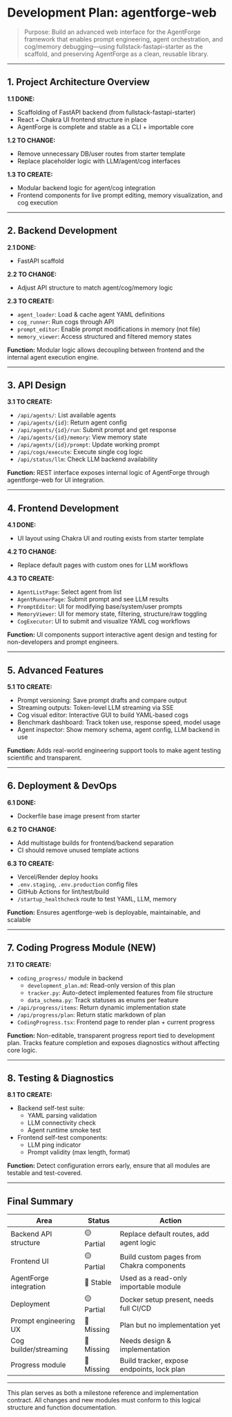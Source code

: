 # Development Plan: agentforge-web

> Purpose: Build an advanced web interface for the AgentForge framework that enables prompt engineering, agent orchestration, and cog/memory debugging—using fullstack-fastapi-starter as the scaffold, and preserving AgentForge as a clean, reusable library.

---

## 1. Project Architecture Overview

**1.1 DONE:**
- Scaffolding of FastAPI backend (from fullstack-fastapi-starter)
- React + Chakra UI frontend structure in place
- AgentForge is complete and stable as a CLI + importable core

**1.2 TO CHANGE:**
- Remove unnecessary DB/user routes from starter template
- Replace placeholder logic with LLM/agent/cog interfaces

**1.3 TO CREATE:**
- Modular backend logic for agent/cog integration
- Frontend components for live prompt editing, memory visualization, and cog execution

---

## 2. Backend Development

**2.1 DONE:**
- FastAPI scaffold

**2.2 TO CHANGE:**
- Adjust API structure to match agent/cog/memory logic

**2.3 TO CREATE:**
- `agent_loader`: Load & cache agent YAML definitions
- `cog_runner`: Run cogs through API
- `prompt_editor`: Enable prompt modifications in memory (not file)
- `memory_viewer`: Access structured and filtered memory states

**Function:** Modular logic allows decoupling between frontend and the internal agent execution engine.

---

## 3. API Design

**3.1 TO CREATE:**
- `/api/agents/`: List available agents
- `/api/agents/{id}`: Return agent config
- `/api/agents/{id}/run`: Submit prompt and get response
- `/api/agents/{id}/memory`: View memory state
- `/api/agents/{id}/prompt`: Update working prompt
- `/api/cogs/execute`: Execute single cog logic
- `/api/status/llm`: Check LLM backend availability

**Function:** REST interface exposes internal logic of AgentForge through agentforge-web for UI integration.

---

## 4. Frontend Development

**4.1 DONE:**
- UI layout using Chakra UI and routing exists from starter template

**4.2 TO CHANGE:**
- Replace default pages with custom ones for LLM workflows

**4.3 TO CREATE:**
- `AgentListPage`: Select agent from list
- `AgentRunnerPage`: Submit prompt and see LLM results
- `PromptEditor`: UI for modifying base/system/user prompts
- `MemoryViewer`: UI for memory state, filtering, structure/raw toggling
- `CogExecutor`: UI to submit and visualize YAML cog workflows

**Function:** UI components support interactive agent design and testing for non-developers and prompt engineers.

---

## 5. Advanced Features

**5.1 TO CREATE:**
- Prompt versioning: Save prompt drafts and compare output
- Streaming outputs: Token-level LLM streaming via SSE
- Cog visual editor: Interactive GUI to build YAML-based cogs
- Benchmark dashboard: Track token use, response speed, model usage
- Agent inspector: Show memory schema, agent config, LLM backend in use

**Function:** Adds real-world engineering support tools to make agent testing scientific and transparent.

---

## 6. Deployment & DevOps

**6.1 DONE:**
- Dockerfile base image present from starter

**6.2 TO CHANGE:**
- Add multistage builds for frontend/backend separation
- CI should remove unused template actions

**6.3 TO CREATE:**
- Vercel/Render deploy hooks
- `.env.staging`, `.env.production` config files
- GitHub Actions for lint/test/build
- `/startup_healthcheck` route to test YAML, LLM, memory

**Function:** Ensures agentforge-web is deployable, maintainable, and scalable

---

## 7. Coding Progress Module (NEW)

**7.1 TO CREATE:**
- `coding_progress/` module in backend
  - `development_plan.md`: Read-only version of this plan
  - `tracker.py`: Auto-detect implemented features from file structure
  - `data_schema.py`: Track statuses as enums per feature
- `/api/progress/items`: Return dynamic implementation state
- `/api/progress/plan`: Return static markdown of plan
- `CodingProgress.tsx`: Frontend page to render plan + current progress

**Function:** Non-editable, transparent progress report tied to development plan. Tracks feature completion and exposes diagnostics without affecting core logic.

---

## 8. Testing & Diagnostics

**8.1 TO CREATE:**
- Backend self-test suite:
  - YAML parsing validation
  - LLM connectivity check
  - Agent runtime smoke test
- Frontend self-test components:
  - LLM ping indicator
  - Prompt validity (max length, format)

**Function:** Detect configuration errors early, ensure that all modules are testable and test-covered.

---

## Final Summary

| Area                   | Status     | Action                                     |
| ---------------------- | ---------- | ------------------------------------------ |
| Backend API structure  | 🟡 Partial | Replace default routes, add agent logic    |
| Frontend UI            | 🟡 Partial | Build custom pages from Chakra components  |
| AgentForge integration | 🔵 Stable  | Used as a read-only importable module      |
| Deployment             | 🟡 Partial | Docker setup present, needs full CI/CD     |
| Prompt engineering UX  | 🔴 Missing | Plan but no implementation yet             |
| Cog builder/streaming  | 🔴 Missing | Needs design & implementation              |
| Progress module        | 🔴 Missing | Build tracker, expose endpoints, lock plan |

---

This plan serves as both a milestone reference and implementation contract. All changes and new modules must conform to this logical structure and function documentation.
